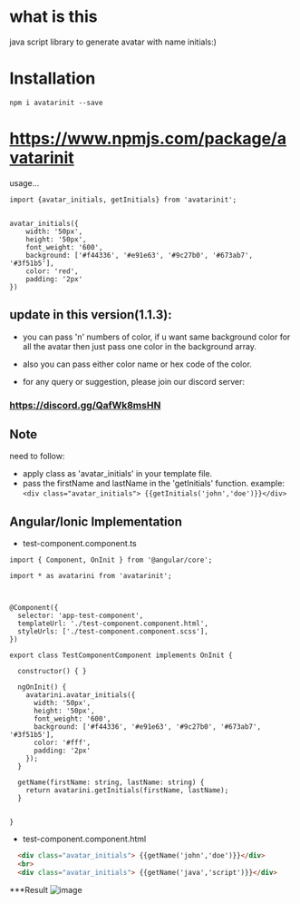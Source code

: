 # what is this

java script library to generate avatar with name initials:)

# Installation

`npm i avatarinit --save`

# https://www.npmjs.com/package/avatarinit

usage...

```TS
import {avatar_initials, getInitials} from 'avatarinit';


avatar_initials({
    width: '50px',
    height: '50px',
    font_weight: '600',
    background: ['#f44336', '#e91e63', '#9c27b0', '#673ab7', '#3f51b5'],
    color: 'red',
    padding: '2px'
})

```
## update in this version(1.1.3):

  * you can pass 'n' numbers of color, if u want same background color for all the avatar then just pass one color in the         background array.

  * also you can pass either color name or hex code of the color.

  * for any query or suggestion, please join our discord server: 
  ### https://discord.gg/QafWk8msHN




## Note

need to follow:

* apply class as 'avatar_initials' in your template file.
* pass the firstName and lastName in the 'getInitials' function.
    example: 
        ```
        <div class="avatar_initials"> {{getInitials('john','doe')}}</div>
        ```
       

## Angular/Ionic Implementation

* test-component.component.ts

```TS
import { Component, OnInit } from '@angular/core';

import * as avatarini from 'avatarinit';



@Component({
  selector: 'app-test-component',
  templateUrl: './test-component.component.html',
  styleUrls: ['./test-component.component.scss'],
})

export class TestComponentComponent implements OnInit {

  constructor() { }

  ngOnInit() {  
    avatarini.avatar_initials({ 
      width: '50px', 
      height: '50px', 
      font_weight: '600', 
      background: ['#f44336', '#e91e63', '#9c27b0', '#673ab7', '#3f51b5'], 
      color: '#fff', 
      padding: '2px' 
    });
  }

  getName(firstName: string, lastName: string) {
    return avatarini.getInitials(firstName, lastName);
  }


}

```

* test-component.component.html

```HTML
  <div class="avatar_initials"> {{getName('john','doe')}}</div>
  <br>
  <div class="avatar_initials"> {{getName('java','script')}}</div>
```
***Result
![image](https://user-images.githubusercontent.com/19625099/165186008-76a0e230-8f09-4d24-82b1-687dd8bc7230.png)
